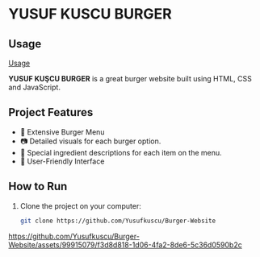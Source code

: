 # YUSUF KUSCU BURGER

## Usage
[Usage](https://yusufkuscu.github.io/Burger-Website/)

**YUSUF KUŞCU BURGER** is a great burger website built using HTML, CSS and JavaScript.

## Project Features
- 🍔 Extensive Burger Menu
- 📷 Detailed visuals for each burger option.
- 📝 Special ingredient descriptions for each item on the menu.
- 📱 User-Friendly Interface

## How to Run
1. Clone the project on your computer:
   ```sh
   git clone https://github.com/Yusufkuscu/Burger-Website

https://github.com/Yusufkuscu/Burger-Website/assets/99915079/f3d8d818-1d06-4fa2-8de6-5c36d0590b2c

